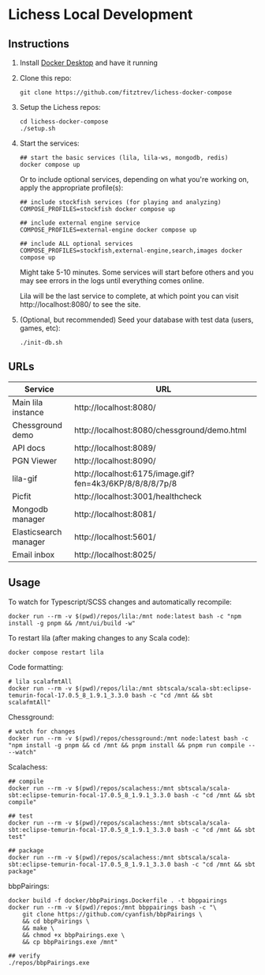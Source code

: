 # Lichess Local Development

## Instructions

1. Install [Docker Desktop](https://www.docker.com/products/docker-desktop/) and have it running

1. Clone this repo:

    ```
    git clone https://github.com/fitztrev/lichess-docker-compose
    ```

1. Setup the Lichess repos:

    ```
    cd lichess-docker-compose
    ./setup.sh
    ```

1. Start the services:

    ```
    ## start the basic services (lila, lila-ws, mongodb, redis)
    docker compose up
    ```

    Or to include optional services, depending on what you're working on, apply the appropriate profile(s):

    ```
    ## include stockfish services (for playing and analyzing)
    COMPOSE_PROFILES=stockfish docker compose up

    ## include external engine service
    COMPOSE_PROFILES=external-engine docker compose up

    ## include ALL optional services
    COMPOSE_PROFILES=stockfish,external-engine,search,images docker compose up
    ```

    Might take 5-10 minutes. Some services will start before others and you may see errors in the logs until everything comes online.

    Lila will be the last service to complete, at which point you can visit http://localhost:8080/ to see the site.

1. (Optional, but recommended) Seed your database with test data (users, games, etc):

    ```
    ./init-db.sh
    ```

## URLs

| Service               | URL                                                      |
| --------------------- | -------------------------------------------------------- |
| Main lila instance    | http://localhost:8080/                                   |
| Chessground demo      | http://localhost:8080/chessground/demo.html              |
| API docs              | http://localhost:8089/                                   |
| PGN Viewer            | http://localhost:8090/                                   |
| lila-gif              | http://localhost:6175/image.gif?fen=4k3/6KP/8/8/8/8/7p/8 |
| Picfit                | http://localhost:3001/healthcheck                        |
| Mongodb manager       | http://localhost:8081/                                   |
| Elasticsearch manager | http://localhost:5601/                                   |
| Email inbox           | http://localhost:8025/                                   |

## Usage

To watch for Typescript/SCSS changes and automatically recompile:

```
docker run --rm -v $(pwd)/repos/lila:/mnt node:latest bash -c "npm install -g pnpm && /mnt/ui/build -w"
```

To restart lila (after making changes to any Scala code):

```
docker compose restart lila
```

Code formatting:

```
# lila scalafmtAll
docker run --rm -v $(pwd)/repos/lila:/mnt sbtscala/scala-sbt:eclipse-temurin-focal-17.0.5_8_1.9.1_3.3.0 bash -c "cd /mnt && sbt scalafmtAll"
```

Chessground:

```
# watch for changes
docker run --rm -v $(pwd)/repos/chessground:/mnt node:latest bash -c "npm install -g pnpm && cd /mnt && pnpm install && pnpm run compile -- --watch"
```

Scalachess:

```
## compile
docker run --rm -v $(pwd)/repos/scalachess:/mnt sbtscala/scala-sbt:eclipse-temurin-focal-17.0.5_8_1.9.1_3.3.0 bash -c "cd /mnt && sbt compile"

## test
docker run --rm -v $(pwd)/repos/scalachess:/mnt sbtscala/scala-sbt:eclipse-temurin-focal-17.0.5_8_1.9.1_3.3.0 bash -c "cd /mnt && sbt test"

## package
docker run --rm -v $(pwd)/repos/scalachess:/mnt sbtscala/scala-sbt:eclipse-temurin-focal-17.0.5_8_1.9.1_3.3.0 bash -c "cd /mnt && sbt package"
```

bbpPairings:

```
docker build -f docker/bbpPairings.Dockerfile . -t bbppairings
docker run --rm -v $(pwd)/repos:/mnt bbppairings bash -c "\
    git clone https://github.com/cyanfish/bbpPairings \
    && cd bbpPairings \
    && make \
    && chmod +x bbpPairings.exe \
    && cp bbpPairings.exe /mnt"

## verify
./repos/bbpPairings.exe
```
